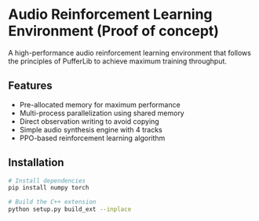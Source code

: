 # Audio Reinforcement Learning Environment (Proof of concept)

A high-performance audio reinforcement learning environment that follows the principles of PufferLib to achieve maximum training throughput.

## Features

- Pre-allocated memory for maximum performance
- Multi-process parallelization using shared memory
- Direct observation writing to avoid copying
- Simple audio synthesis engine with 4 tracks
- PPO-based reinforcement learning algorithm

## Installation

```bash
# Install dependencies
pip install numpy torch

# Build the C++ extension
python setup.py build_ext --inplace
